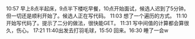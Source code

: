10:57 早上8点半起床，9点半下楼吃早餐，10点开始面试，候选人迟到了5分钟。但一切还是顺利开始了。候选人正在写代码。
11:03 想了一个遍历的方式。
11:10 开始写代码了。提示了二分的做法，很快能GET。
11:31 写中间值的计算都会算很久，伤心。
17:21 11:40出发去打羽毛球，15:50 回来。16:30 睡了一会w
